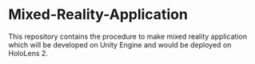 # Mixed-Reality-Application
This repository contains the procedure to make mixed reality application which will be developed on Unity Engine and would be deployed on HoloLens 2. 
